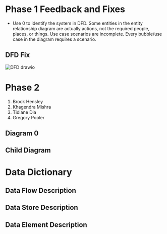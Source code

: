 # Phase 1 Feedback and Fixes
- Use 0 to identify the system in DFD.  Some entities in the entity relationship diagram are actually actions, not the required people, places, or things.  Use case scenarios are incomplete.  Every bubble/use case in the diagram requires a scenario.
  
## DFD Fix
 ![DFD drawio](https://github.com/user-attachments/assets/95113424-b6cc-43a0-8747-f1d54f527f53)



# Phase 2
 1. Brock Hensley
 2. Khagendra Mishra
 3. Tidiane Dia
 4. Gregory Pooler


## Diagram 0



## Child Diagram



# Data Dictionary
## Data Flow Description

## Data Store Description

## Data Element Description

  
